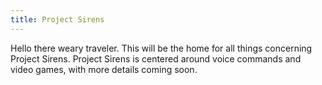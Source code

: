 ```yaml
---
title: Project Sirens
---
```

Hello there weary traveler. This will be the home for all things concerning Project Sirens. Project Sirens is centered around voice commands and video games, with more details coming soon.
